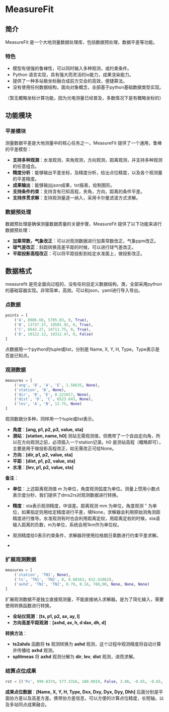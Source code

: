 # MeasureFit

## 简介

MeasureFit 是一个大地测量数据处理库，包括数据预处理，数据平差等功能。

### 特色
* 模型有很强的鲁棒性，可以同时输入多种观测，或约束条件。
* Python 语言实现，具有强大而灵活的io能力，成果渲染能力。
* 提供了一种多站极坐标融合成前方交会的高效，便捷算法。
* 没有使用任何数据结构，面向对象概念，全部基于python基础数据类型实现。

（暂无概略坐标计算功能，因为光电测量已经普及，多数情况下是有概略坐标的）

## 功能模块

### 平差模块
测量数据平差是大地测量中的核心任务之一，MeasureFit 提供了一个通用，鲁棒的平差模型：

* **支持多种观测**：水准观测，夹角观测，方向观测，距离观测，并支持多种观测的任意组合。
* **精度分析**：能够输出平差坐标，及精度分析，给出点位精度，以及各个观测量的平差精度。
* **成果输出**：能够输出json成果，txt报表，绘制图形。
* **支持条件约束**：支持含有已知高程，夹角，方向，距离的条件平差。
* **支持序贯求解**：支持观测量逐一纳入，采用卡尔曼滤波方式求解。

### 数据预处理
数据预处理是确保测量数据质量的关键步骤，MeasureFit 提供了以下功能来进行数据预处理：

* **加乘常数，气象改正**：可以对观测数据进行加乘常数改正，气象ppm改正。
* **球气差改正**：斜距转换高差平距的时候，可以进行球气差改正。
* **平距投影高程改正**：可以将平距投影到给定水准面上，做投影改正。

## 数据格式
measurefit 是完全面向过程的，没有任何自定义数据结构，类，全部采用python的基础容器实现。非常简单，高效。可以和json，yaml进行导入导出。

### 点数据
```python
points = [
    ('A', 8986.68, 5705.03, 0, True),
    ('B', 13737.37, 10501.92, 0, True),
    ('C', 6642.27, 14711.75, 0, True),
    ('D', 10122.12, 10312.47, 0, False)
]
```
点数据用一个python的tuple或list，分别是 Name, X, Y, H, Type。Type表示是否是已知点。


### 观测数据
```python
measures = [
    ('ang', 'B', 'A', 'E', 1.58635, None),  
    ('station', 'B', None),  
    ('dir', 'B', 'E', 0.221017, None),
    ('dist', 'D', 'C', 6523.643, None),
    ('lev', 'A', 'B', 12.75, None)
]
```

观测数据分多种，同样用一个tuple或list表示。
* **角度**：**[ang, p1, p2, p3, value, sta]**
* **测站**：**[station, name, h0]** 测站无需观测值，但携带了一个自由定向角，所以在方向观测之前，必须插入一个station记录。h0 是测站高程（概略即可），主要是用于做投影高程改正，如无需改正可给None。
* **方向**：**[dir, p1, p2, value, sta]**
* **平距**：**[dist, p1, p2, value, sta]**
* **水准**：**[lev, p1, p2, value, sta]**

**备注**：
* **单位**：上述距离观测值 m 为单位，角度观测弧度为单位。测量上惯用小数点表示度分秒，我们提供了dms2rs对观测数据进行转换。

* **精度**：sta表示观测精度，中误差。距离观测 mm 为单位，角度观测 ″ 为单位，如果指定则用给定精度进行平差，填None，求解器会利用原始测角测距精度进行推导。水准观测有时也会利用距离定权，用距离定权的时候，sta请输入距离的负数，m为单位，系统会用1km作为单位权。

* 观测精度给0表示约束条件，求解器将使用拉格朗日乘数进行约束平差求解。
* 
### 扩展观测数据
```python
measures = [
    ('station', 'TN1', None),
    ('ts', 'TN1', 'TN2', 0, 0.00163, 612.41862),
    ('axhd', 'TN1', 'TN2', 0.79, 0.16, 788,90, None, None, None)
]
```
扩展观测数据不是独立直接观测量，不能直接纳入求解器。是为了简化输入，需要使用转换函数进行转换。

* **全站仪观测**：**[ts, p1, p2, ax, ay, l]** 
* **方向高差平距观测**：**[axhd, ax, h, d dax, dh, d]** 

**转换方法**：  
* **ts2ahds** 函数将 **ts** 观测转换为 **axhd** 观测，这个过程中观测精度将自动计算并传播给 **axhd** 观测。
* **splitmeas** 将 **axhd** 观测分解为 **dir**, **lev**, **dist** 观测，进而求解。

### 结算点位成果
```python
rst = [('Px', 999.8374, 577.3316, 100.0019, False, 3.06, -0.65, -0.65, 1.45, 6.29)]
```
**成果点位数据**：**[Name, X, Y, H, Type, Dxx, Dxy, Dyx, Dyy, Dhh]** 后面分别是平面协方差以及高差方差。携带协方差信息，可以方便的计算点位精度，长短轴，以及多站同点成果融合。
